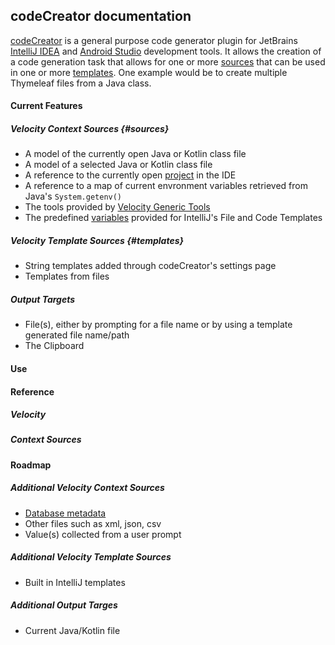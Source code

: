 ## codeCreator documentation

[codeCreator](https://plugins.jetbrains.com/plugin/19097-codecreator) is a general purpose code generator plugin for JetBrains [IntelliJ IDEA][intellij] and [Android Studio][androidStudio] development tools. It allows the creation of a code generation task that allows for one or more [sources](#sources) that can be used in one or more [templates](#templates). One example would be to create multiple Thymeleaf files from a Java class.

#### Current Features
##### Velocity Context Sources {#sources}
- A model of the currently open Java or Kotlin class file
- A model of a selected Java or Kotlin class file
- A reference to the currently open [project][project] in the IDE
- A reference to a map of current envronment variables retrieved from Java's ```System.getenv()```
- The tools provided by [Velocity Generic Tools][velocityTools]
- The predefined [variables][templateVariables] provided for IntelliJ's File and Code Templates

##### Velocity Template Sources {#templates}
- String templates added through codeCreator's settings page
- Templates from files

##### Output Targets
- File(s), either by prompting for a file name or by using a template generated file name/path
- The Clipboard


#### Use

#### Reference
##### Velocity

##### Context Sources

#### Roadmap
##### Additional Velocity Context Sources
- [Database metadata][databaseMetadata]
- Other files such as xml, json, csv
- Value(s) collected from a user prompt

##### Additional Velocity Template Sources
- Built in IntelliJ templates

##### Additional Output Targes
- Current Java/Kotlin file



[intellij]: https://www.jetbrains.com/idea/
[androidStudio]: https://developer.android.com/studio/
[project]: https://github.com/JetBrains/intellij-community/blob/3a43e28a7925ba02ab4d8bd8131a22c0d8a54dfd/platform/core-api/src/com/intellij/openapi/project/Project.java
[velocityTools]: https://velocity.apache.org/tools/1.4/generic/index.html
[templateVariables]: https://www.jetbrains.com/help/idea/file-template-variables.html
[databaseMetadata]: https://github.com/warren-gates/better-metadata
